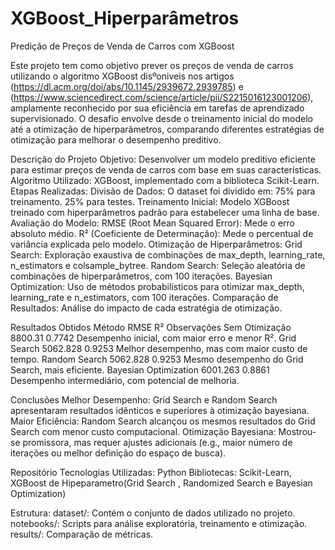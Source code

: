 # XGBoost_Hiperparâmetros
 

Predição de Preços de Venda de Carros com XGBoost


Este projeto tem como objetivo prever os preços de venda de carros utilizando o algoritmo XGBoost disºoniveis nos artigos (https://dl.acm.org/doi/abs/10.1145/2939672.2939785) e (https://www.sciencedirect.com/science/article/pii/S2215016123001206), amplamente reconhecido por sua eficiência em tarefas de aprendizado supervisionado. O desafio envolve desde o treinamento inicial do modelo até a otimização de hiperparâmetros, comparando diferentes estratégias de otimização para melhorar o desempenho preditivo.


Descrição do Projeto
Objetivo: Desenvolver um modelo preditivo eficiente para estimar preços de venda de carros com base em suas características.
Algoritmo Utilizado: XGBoost, implementado com a biblioteca Scikit-Learn.
Etapas Realizadas:
Divisão de Dados: O dataset foi dividido em:
75% para treinamento.
25% para testes.
Treinamento Inicial: Modelo XGBoost treinado com hiperparâmetros padrão para estabelecer uma linha de base.
Avaliação do Modelo:
RMSE (Root Mean Squared Error): Mede o erro absoluto médio.
R² (Coeficiente de Determinação): Mede o percentual de variância explicada pelo modelo.
Otimização de Hiperparâmetros:
Grid Search: Exploração exaustiva de combinações de max_depth, learning_rate, n_estimators e colsample_bytree.
Random Search: Seleção aleatória de combinações de hiperparâmetros, com 100 iterações.
Bayesian Optimization: Uso de métodos probabilísticos para otimizar max_depth, learning_rate e n_estimators, com 100 iterações.
Comparação de Resultados: Análise do impacto de cada estratégia de otimização.


Resultados Obtidos
Método	RMSE	R²	Observações
Sem Otimização	8800.31	0.7742	Desempenho inicial, com maior erro e menor R².
Grid Search	5062.828	0.9253	Melhor desempenho, mas com maior custo de tempo.
Random Search	5062.828	0.9253	Mesmo desempenho do Grid Search, mais eficiente.
Bayesian Optimization	6001.263	0.8861	Desempenho intermediário, com potencial de melhoria.


Conclusões
Melhor Desempenho: Grid Search e Random Search apresentaram resultados idênticos e superiores à otimização bayesiana.
Maior Eficiência: Random Search alcançou os mesmos resultados do Grid Search com menor custo computacional.
Otimização Bayesiana: Mostrou-se promissora, mas requer ajustes adicionais (e.g., maior número de iterações ou melhor definição do espaço de busca).


Repositório
Tecnologias Utilizadas:
Python
Bibliotecas: Scikit-Learn, XGBoost de Hipeparametro(Grid Search 
, Randomized Search e Bayesian Optimization)

Estrutura:
dataset/: Contém o conjunto de dados utilizado no projeto.
notebooks/: Scripts para análise exploratória, treinamento e otimização.
results/: Comparação de métricas.
